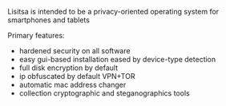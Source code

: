 Lisitsa is intended to be a privacy-oriented operating system for smartphones and tablets 

Primary features:
- hardened security on all software
- easy gui-based installation eased by device-type detection
- full disk encryption by default
- ip obfuscated by default VPN+TOR
- automatic mac address changer 
- collection cryptographic and steganographics tools
